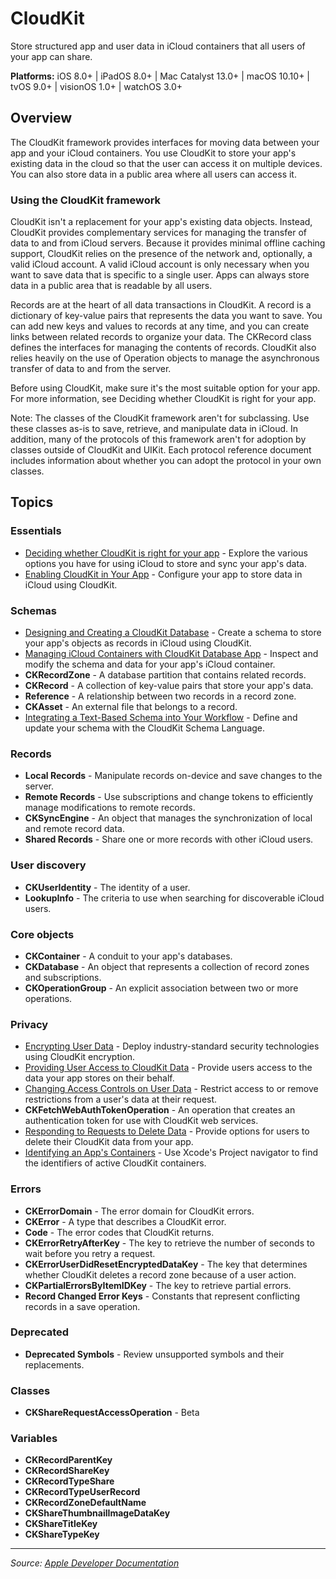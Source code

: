 # CloudKit

Store structured app and user data in iCloud containers that all users of your app can share.

**Platforms:** iOS 8.0+ | iPadOS 8.0+ | Mac Catalyst 13.0+ | macOS 10.10+ | tvOS 9.0+ | visionOS 1.0+ | watchOS 3.0+

## Overview

The CloudKit framework provides interfaces for moving data between your app and your iCloud containers. You use CloudKit to store your app's existing data in the cloud so that the user can access it on multiple devices. You can also store data in a public area where all users can access it.

### Using the CloudKit framework

CloudKit isn't a replacement for your app's existing data objects. Instead, CloudKit provides complementary services for managing the transfer of data to and from iCloud servers. Because it provides minimal offline caching support, CloudKit relies on the presence of the network and, optionally, a valid iCloud account. A valid iCloud account is only necessary when you want to save data that is specific to a single user. Apps can always store data in a public area that is readable by all users.

Records are at the heart of all data transactions in CloudKit. A record is a dictionary of key-value pairs that represents the data you want to save. You can add new keys and values to records at any time, and you can create links between related records to organize your data. The CKRecord class defines the interfaces for managing the contents of records. CloudKit also relies heavily on the use of Operation objects to manage the asynchronous transfer of data to and from the server.

Before using CloudKit, make sure it's the most suitable option for your app. For more information, see Deciding whether CloudKit is right for your app.

Note: The classes of the CloudKit framework aren't for subclassing. Use these classes as-is to save, retrieve, and manipulate data in iCloud. In addition, many of the protocols of this framework aren't for adoption by classes outside of CloudKit and UIKit. Each protocol reference document includes information about whether you can adopt the protocol in your own classes.

## Topics

### Essentials
- [Deciding whether CloudKit is right for your app](https://developer.apple.com/documentation/CloudKit/deciding_whether_cloudkit_is_right_for_your_app) - Explore the various options you have for using iCloud to store and sync your app's data.
- [Enabling CloudKit in Your App](https://developer.apple.com/documentation/CloudKit/enabling_cloudkit_in_your_app) - Configure your app to store data in iCloud using CloudKit.

### Schemas
- [Designing and Creating a CloudKit Database](https://developer.apple.com/documentation/CloudKit/designing_and_creating_a_cloudkit_database) - Create a schema to store your app's objects as records in iCloud using CloudKit.
- [Managing iCloud Containers with CloudKit Database App](https://developer.apple.com/documentation/CloudKit/managing_icloud_containers_with_cloudkit_database_app) - Inspect and modify the schema and data for your app's iCloud container.
- **CKRecordZone** - A database partition that contains related records.
- **CKRecord** - A collection of key-value pairs that store your app's data.
- **Reference** - A relationship between two records in a record zone.
- **CKAsset** - An external file that belongs to a record.
- [Integrating a Text-Based Schema into Your Workflow](https://developer.apple.com/documentation/CloudKit/integrating_a_text-based_schema_into_your_workflow) - Define and update your schema with the CloudKit Schema Language.

### Records
- **Local Records** - Manipulate records on-device and save changes to the server.
- **Remote Records** - Use subscriptions and change tokens to efficiently manage modifications to remote records.
- **CKSyncEngine** - An object that manages the synchronization of local and remote record data.
- **Shared Records** - Share one or more records with other iCloud users.

### User discovery
- **CKUserIdentity** - The identity of a user.
- **LookupInfo** - The criteria to use when searching for discoverable iCloud users.

### Core objects
- **CKContainer** - A conduit to your app's databases.
- **CKDatabase** - An object that represents a collection of record zones and subscriptions.
- **CKOperationGroup** - An explicit association between two or more operations.

### Privacy
- [Encrypting User Data](https://developer.apple.com/documentation/CloudKit/encrypting_user_data) - Deploy industry-standard security technologies using CloudKit encryption.
- [Providing User Access to CloudKit Data](https://developer.apple.com/documentation/CloudKit/providing_user_access_to_cloudkit_data) - Provide users access to the data your app stores on their behalf.
- [Changing Access Controls on User Data](https://developer.apple.com/documentation/CloudKit/changing_access_controls_on_user_data) - Restrict access to or remove restrictions from a user's data at their request.
- **CKFetchWebAuthTokenOperation** - An operation that creates an authentication token for use with CloudKit web services.
- [Responding to Requests to Delete Data](https://developer.apple.com/documentation/CloudKit/responding_to_requests_to_delete_data) - Provide options for users to delete their CloudKit data from your app.
- [Identifying an App's Containers](https://developer.apple.com/documentation/CloudKit/identifying_an_app_s_containers) - Use Xcode's Project navigator to find the identifiers of active CloudKit containers.

### Errors
- **CKErrorDomain** - The error domain for CloudKit errors.
- **CKError** - A type that describes a CloudKit error.
- **Code** - The error codes that CloudKit returns.
- **CKErrorRetryAfterKey** - The key to retrieve the number of seconds to wait before you retry a request.
- **CKErrorUserDidResetEncryptedDataKey** - The key that determines whether CloudKit deletes a record zone because of a user action.
- **CKPartialErrorsByItemIDKey** - The key to retrieve partial errors.
- **Record Changed Error Keys** - Constants that represent conflicting records in a save operation.

### Deprecated
- **Deprecated Symbols** - Review unsupported symbols and their replacements.

### Classes
- **CKShareRequestAccessOperation** - Beta

### Variables
- **CKRecordParentKey**
- **CKRecordShareKey**
- **CKRecordTypeShare**
- **CKRecordTypeUserRecord**
- **CKRecordZoneDefaultName**
- **CKShareThumbnailImageDataKey**
- **CKShareTitleKey**
- **CKShareTypeKey**

---

*Source: [Apple Developer Documentation](https://developer.apple.com/documentation/CloudKit)*